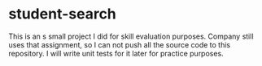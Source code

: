 # student-search
This is an s small project I did for skill evaluation purposes. Company still uses that assignment, so I can not push all the source code to this repository.
I will write unit tests for it later for practice purposes.
